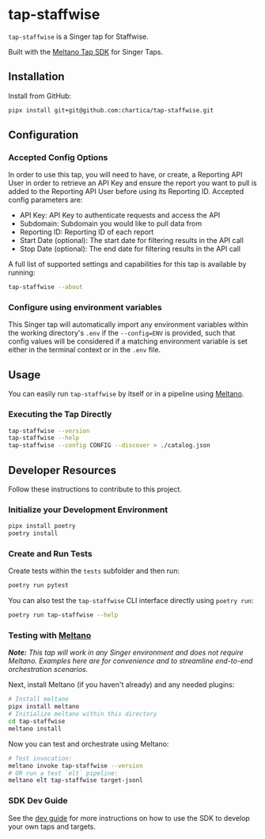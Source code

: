 # tap-staffwise

`tap-staffwise` is a Singer tap for Staffwise.

Built with the [Meltano Tap SDK](https://sdk.meltano.com) for Singer Taps.

## Installation

Install from GitHub:

```bash
pipx install git+git@github.com:chartica/tap-staffwise.git
```

## Configuration

### Accepted Config Options
In order to use this tap, you will need to have, or create, a Reporting API User in order to retrieve an API Key and ensure the report you want to pull is added to the Reporting API User before using its Reporting ID. Accepted config parameters are:

- API Key: API Key to authenticate requests and access the API
- Subdomain: Subdomain you would like to pull data from
- Reporting ID: Reporting ID of each report
- Start Date (optional): The start date for filtering results in the API call
- Stop Date (optional): The end date for filtering results in the API call

A full list of supported settings and capabilities for this
tap is available by running:

```bash
tap-staffwise --about
```

### Configure using environment variables

This Singer tap will automatically import any environment variables within the working directory's
`.env` if the `--config=ENV` is provided, such that config values will be considered if a matching
environment variable is set either in the terminal context or in the `.env` file.

## Usage

You can easily run `tap-staffwise` by itself or in a pipeline using [Meltano](https://meltano.com/).

### Executing the Tap Directly

```bash
tap-staffwise --version
tap-staffwise --help
tap-staffwise --config CONFIG --discover > ./catalog.json
```

## Developer Resources

Follow these instructions to contribute to this project.

### Initialize your Development Environment

```bash
pipx install poetry
poetry install
```

### Create and Run Tests

Create tests within the `tests` subfolder and
  then run:

```bash
poetry run pytest
```

You can also test the `tap-staffwise` CLI interface directly using `poetry run`:

```bash
poetry run tap-staffwise --help
```

### Testing with [Meltano](https://www.meltano.com)

_**Note:** This tap will work in any Singer environment and does not require Meltano.
Examples here are for convenience and to streamline end-to-end orchestration scenarios._

Next, install Meltano (if you haven't already) and any needed plugins:

```bash
# Install meltano
pipx install meltano
# Initialize meltano within this directory
cd tap-staffwise
meltano install
```

Now you can test and orchestrate using Meltano:

```bash
# Test invocation:
meltano invoke tap-staffwise --version
# OR run a test `elt` pipeline:
meltano elt tap-staffwise target-jsonl
```

### SDK Dev Guide

See the [dev guide](https://sdk.meltano.com/en/latest/dev_guide.html) for more instructions on how to use the SDK to
develop your own taps and targets.
